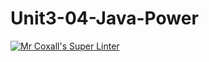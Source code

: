 # Unit3-04-Java-Power
[![Mr Coxall's Super Linter](https://github.com/ICS4U-Programming-JessahT/Unit3-04-Java-Power/workflows/Mr%20Coxall's%20Super%20Linter/badge.svg)](https://github.com/ICS4U-Programming-JessahT/Unit3-04-Java-Power/actions/)
